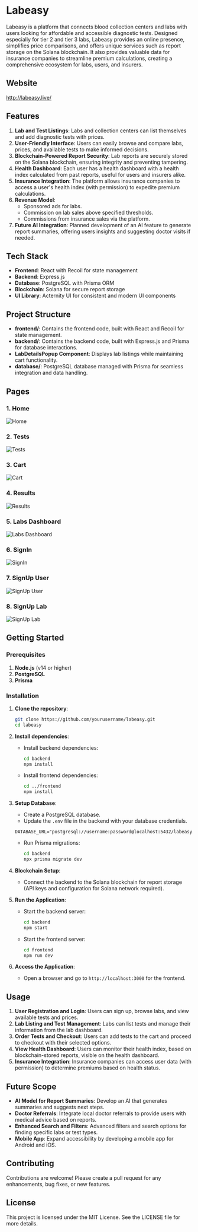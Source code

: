 # Labeasy

Labeasy is a platform that connects blood collection centers and labs with users looking for affordable and accessible diagnostic tests. Designed especially for tier 2 and tier 3 labs, Labeasy provides an online presence, simplifies price comparisons, and offers unique services such as report storage on the Solana blockchain. It also provides valuable data for insurance companies to streamline premium calculations, creating a comprehensive ecosystem for labs, users, and insurers.


## Website
http://labeasy.live/

## Features

1. **Lab and Test Listings**: Labs and collection centers can list themselves and add diagnostic tests with prices.
2. **User-Friendly Interface**: Users can easily browse and compare labs, prices, and available tests to make informed decisions.
3. **Blockchain-Powered Report Security**: Lab reports are securely stored on the Solana blockchain, ensuring integrity and preventing tampering.
4. **Health Dashboard**: Each user has a health dashboard with a health index calculated from past reports, useful for users and insurers alike.
5. **Insurance Integration**: The platform allows insurance companies to access a user's health index (with permission) to expedite premium calculations.
6. **Revenue Model**:
   - Sponsored ads for labs.
   - Commission on lab sales above specified thresholds.
   - Commissions from insurance sales via the platform.
7. **Future AI Integration**: Planned development of an AI feature to generate report summaries, offering users insights and suggesting doctor visits if needed.

## Tech Stack

- **Frontend**: React with Recoil for state management
- **Backend**: Express.js
- **Database**: PostgreSQL with Prisma ORM
- **Blockchain**: Solana for secure report storage
- **UI Library**: Acternity UI for consistent and modern UI components

## Project Structure

- **frontend/**: Contains the frontend code, built with React and Recoil for state management.
- **backend/**: Contains the backend code, built with Express.js and Prisma for database interactions.
- **LabDetailsPopup Component**: Displays lab listings while maintaining cart functionality.
- **database/**: PostgreSQL database managed with Prisma for seamless integration and data handling.

## Pages

### 1. Home

![Home](https://drive.google.com/uc?id=1WDKnWV0erGIwXTbJdiwRmVUHHtfTnb6_)


### 2. Tests

![Tests](https://drive.google.com/uc?id=18LcJXQcHWqEfigVrj7_KZjHcc2FlWPaW)


### 3. Cart

![Cart](https://drive.google.com/uc?id=1576QFBgUUw8uzBbgWL_qzoQ2vI1ld6OA)


### 4. Results

![Results](https://drive.google.com/uc?id=1LZ-Rwc2zBHDAdHtkGjou2vZ-LtOKltl1)


### 5. Labs Dashboard

![Labs Dashboard](https://drive.google.com/uc?id=1xcnURi8frBq85BjJvKGk5FE59aP7gqji)


### 6. SignIn

![SignIn](https://drive.google.com/uc?id=1J5g_VrXPR4wCJZYBxkcfuz6PWKgvMmK6)


### 7. SignUp User

![SignUp User](https://drive.google.com/uc?id=1Zi_DWkE-EbvygPfLL8fX2d7DttJgrYEm)


### 8. SignUp Lab

![SignUp Lab](https://drive.google.com/uc?id=12GE6c5K0lx4axzoWbWXlScjyqY9T-v29)


## Getting Started

### Prerequisites

1. **Node.js** (v14 or higher)
2. **PostgreSQL**
3. **Prisma**

### Installation

1. **Clone the repository**:
    ```bash
    git clone https://github.com/yourusername/labeasy.git
    cd labeasy
    ```

2. **Install dependencies**:

    - Install backend dependencies:
      ```bash
      cd backend
      npm install
      ```

    - Install frontend dependencies:
      ```bash
      cd ../frontend
      npm install
      ```

3. **Setup Database**:
    - Create a PostgreSQL database.
    - Update the `.env` file in the backend with your database credentials.

    ```env
    DATABASE_URL="postgresql://username:password@localhost:5432/labeasy"
    ```

    - Run Prisma migrations:
      ```bash
      cd backend
      npx prisma migrate dev
      ```

4. **Blockchain Setup**:
    - Connect the backend to the Solana blockchain for report storage (API keys and configuration for Solana network required).

5. **Run the Application**:
    - Start the backend server:
      ```bash
      cd backend
      npm start
      ```
    - Start the frontend server:
      ```bash
      cd frontend
      npm run dev
      ```

6. **Access the Application**:
    - Open a browser and go to `http://localhost:3000` for the frontend.

## Usage

1. **User Registration and Login**: Users can sign up, browse labs, and view available tests and prices.
2. **Lab Listing and Test Management**: Labs can list tests and manage their information from the lab dashboard.
3. **Order Tests and Checkout**: Users can add tests to the cart and proceed to checkout with their selected options.
4. **View Health Dashboard**: Users can monitor their health index, based on blockchain-stored reports, visible on the health dashboard.
5. **Insurance Integration**: Insurance companies can access user data (with permission) to determine premiums based on health status.

## Future Scope

- **AI Model for Report Summaries**: Develop an AI that generates summaries and suggests next steps.
- **Doctor Referrals**: Integrate local doctor referrals to provide users with medical advice based on reports.
- **Enhanced Search and Filters**: Advanced filters and search options for finding specific labs or test types.
- **Mobile App**: Expand accessibility by developing a mobile app for Android and iOS.

## Contributing

Contributions are welcome! Please create a pull request for any enhancements, bug fixes, or new features.

## License

This project is licensed under the MIT License. See the LICENSE file for more details.
